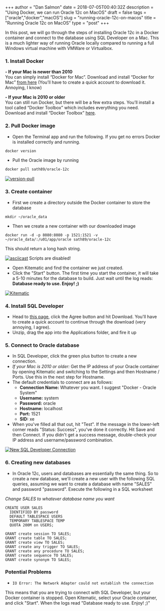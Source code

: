 +++
author = "Dan Salmon"
date = 2018-07-05T00:40:32Z
description = "Using Docker, we can run Oracle 12c on MacOS"
draft = false
tags = ["oracle","docker","macOS"]
slug = "running-oracle-12c-on-macos"
title = "Running Oracle 12c on MacOS"
type = "post"
+++

In this post, we will go through the steps of installing Oracle 12c in a Docker container and connect to the database using SQL Developer on a Mac. This is a much lighter way of running Oracle locally compared to running a full Windows virtual machine with VMWare or Virtualbox. 

### 1. Install Docker

**- If your Mac is newer than 2010**<br>
You can simply install “Docker for Mac”.
Download and install “Docker for Mac” [from here](https://store.docker.com/editions/community/docker-ce-desktop-mac)  (You’ll have to create a quick account to download it. Annoying, I know)
 
**- If your Mac is 2010 or older**<br>
You can still run Docker, but there will be a few extra steps. You’ll install a tool called “Docker Toolbox” which includes everything you need.
Download and install “Docker Toolbox” [here](https://docs.docker.com/toolbox/overview/#ready-to-get-started).
 
### 2. Pull Docker image
* Open the Terminal app and run the following. If you get no errors Docker is installed correctly and running. 

```bash 
docker version
```
   

* Pull the Oracle image by running

```bash
docker pull sath89/oracle-12c
```

<a target="_blank" rel="noopener noreferer" href="../images/version-pull.png">![version-pull](../images/version-pull.png)</a>


### 3. Create container

* First we create a directory outside the Docker container to store the database

```shell
mkdir ~/oracle_data
```

* Then we create a new container with our downloaded image

```docker
docker run -d -p 8080:8080 -p 1521:1521 -v ~/oracle_data/:/u01/app/oracle sath89/oracle-12c
```

This should return a long hash string.

<script src="https://asciinema.org/a/PxUXoumtc5GeGKr6UCyVVSRyj.js" id="asciicast-PxUXoumtc5GeGKr6UCyVVSRyj" async></script>
<noscript>[![asciicast](https://asciinema.org/a/PxUXoumtc5GeGKr6UCyVVSRyj.png)](https://asciinema.org/a/PxUXoumtc5GeGKr6UCyVVSRyj)</noscript>
<noscript>
Scripts are disabled!
</noscript>


* Open Kitematic and find the container we just created.
* Click the "Start" button. The first time you start the container, it will take a 5-10 minutes for the database to build. Just wait until the log reads: **Database ready to use. Enjoy! ;)**


<a target="_blank" rel="noopener noreferer" href="../images/kitematic.png">![Kitematic](../images/kitematic.png)</a>


### 4. Install SQL Developer
* Head to [this page](https://www.oracle.com/technetwork/developer-tools/sql-developer/downloads/index.html), click the Agree button and hit Download. You'll have to create a quick account to continue through the download (very annoying, I agree).
* Unzip, drag the app into the Applications folder, and fire it up

### 5. Connect to Oracle database
* In SQL Developer, click the green plus button to create a new connection.
* *If your Mac is 2010 or older:* Get the IP address of your Oracle container by opening Kitematic and switching to the Settings and then Hostname / Ports. Use this in the next step for Hostname.
* The default credentials to connect are as follows:
	* **Connection Name:** Whatever you want. I suggest "Docker - Oracle System"
	* **Username:** system
	* **Password:** oracle
	* **Hostname:** localhost
	* **Port:** 1521
	* **SID:** xe
* When you've filled all that out, hit "Test". If the message in the lower-left corner reads "Status: Success", you've done it correctly. Hit Save and then Connect. If you didn't get a success message, double-check your IP address and username/password combination. 


<a target="_blank" rel="noopener noreferer" href="../images/new-connection.png">![New SQL Developer Connection](../images/new-connection.png)</a>


### 6. Creating new databases
* In Oracle 12c, users and databases are essentially the same thing. So to create a new database, we'll create a new user with the following SQL queries, assuming we want to create a database with name "SALES" and password "password". Execute the following in a SQL worksheet

*Change SALES to whatever database name you want*


	CREATE USER SALES
	  IDENTIFIED BY password
	  DEFAULT TABLESPACE USERS
	  TEMPORARY TABLESPACE TEMP
	  QUOTA 200M on USERS;
	 
	GRANT create session TO SALES;
	GRANT create table TO SALES;
	GRANT create view TO SALES;
	GRANT create any trigger TO SALES;
	GRANT create any procedure TO SALES;
	GRANT create sequence TO SALES;
	GRANT create synonym TO SALES;
	


### Potential Problems

* ```IO Error: The Network Adapter could not establish the connection```
   
 This means that you are trying to connect with SQL Developer, but your Docker container is stopped. Open Kitematic, select your Oracle container, and click "Start". When the logs read "Database ready to use. Enjoy! ;)"

